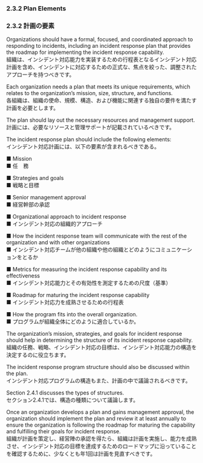 ### 2.3.2 Plan Elements 
### 2.3.2 計画の要素

Organizations should have a formal, focused, and coordinated approach to responding to incidents, including an incident response plan that provides the roadmap for implementing the incident response capability.  
組織は、インシデント対応能力を実装するための行程表となるインシデント対応計画を含め、インシデントに対応するための正式な、焦点を絞った、調整されたアプローチを持つべきです。  

Each organization needs a plan that meets its unique requirements, which relates to the organization’s mission, size, structure, and functions.  
各組織は、組織の使命、規模、構造、および機能に関連する独自の要件を満たす計画を必要とします。   

The plan should lay out the necessary resources and management support.  
計画には、必要なリソースと管理サポートが記載されているべきです。  

The incident response plan should include the following elements:  
インシデント対応計画には、以下の要素が含まれるべきである。  

■ Mission  
■ 任　務  

■ Strategies and goals  
■ 戦略と目標  

■ Senior management approval  
■ 経営幹部の承認  

■ Organizational approach to incident response  
■ インシデント対応の組織的アプローチ

■ How the incident response team will communicate with the rest of the organization and with other organizations  
■ インシデント対応チームが他の組織や他の組織とどのようにコミュニケーションをとるか  

■ Metrics for measuring the incident response capability and its effectiveness  
■ インシデント対応能力とその有効性を測定するための尺度（基準）  

■ Roadmap for maturing the incident response capability  
■ インシデント対応力を成熟させるための行程表  

■ How the program fits into the overall organization.  
■ プログラムが組織全体にどのように適合しているか。 

The organization’s mission, strategies, and goals for incident response should help in determining the structure of its incident response capability.  
組織の任務、戦略、インシデント対応の目標は、インシデント対応能力の構造を決定するのに役立ちます。  

The incident response program structure should also be discussed within the plan.  
インシデント対応プログラムの構造もまた、計画の中で議論されるべきです。  

Section 2.4.1 discusses the types of structures.  
セクション2.4.1では、構造の種類について議論します。  

Once an organization develops a plan and gains management approval, the organization should implement the plan and review it at least annually to ensure the organization is following the roadmap for maturing the capability and fulfilling their goals for incident response.  
組織が計画を策定し、経営陣の承認を得たら、組織は計画を実施し、能力を成熟させ、インシデント対応の目標を達成するためのロードマップに沿っていることを確認するために、少なくとも年1回は計画を見直すべきです。  
